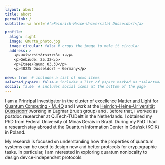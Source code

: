```yaml
---
layout: about
title: about
permalink: /
subtitle: <a href='#'>Heinrich-Heine-Universität Düsseldorf</a> 

profile:
  align: right
  image: GMurta_photo.jpg
  image_circular: false # crops the image to make it circular
  address: >
    <p>Universitätsstraße 1</p>
    <p>Gebäude: 25.32</p>
    <p>Etage/Raum: 03.50</p>
    <p>40225 Düsseldorf – Germany</p>

news: true  # includes a list of news items
selected_papers: false # includes a list of papers marked as "selected={true}"
social: false  # includes social icons at the bottom of the page
---
```


I am a Principal Investigator in the cluster of excellence [Matter and Light for Quantum Computing - ML4Q](https://ml4q.de/) and I work at the [Heinrich-Heine-Universität Düsseldorf](https://www.tp3.hhu.de/mitarbeiter.html) (working in Dagmar Bruß’s group) and . Before that, I worked as postdoc researcher at QuTech-TUDelft in the Netherlands. I obtained my PhD from Federal University of Minas Gerais in Brazil. During my PhD I had a research stay abroad at the Quantum Information Center in Gdańsk (KCIK) in Poland.

My research is focused on understanding how the properties of quantum systems can be used to design new and better protocols for cryptographic tasks. In particular, I am interested in exploring quantum nonlocality to design device-independent protocols.


